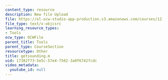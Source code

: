 ```yaml
---
content_type: resource
description: New file Upload
file: https://ol-ocw-studio-app-production.s3.amazonaws.com/courses/12-811-tropical-meteorology-spring-2011/17382f735e5c57e475023a0f6742fcdc_getsounding.m
file_type: text/x-objcsrc
learning_resource_types:
- Tools
ocw_type: OCWFile
parent_title: Tools
parent_type: CourseSection
resourcetype: Other
title: getsounding.m
uid: 17382f73-5e5c-57e4-7502-3a0f6742fcdc
video_metadata:
  youtube_id: null
---
```

